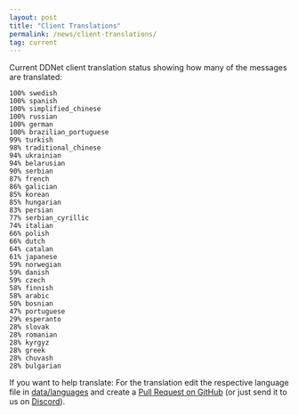 ```yaml
---
layout: post
title: "Client Translations"
permalink: /news/client-translations/
tag: current
---
```


Current DDNet client translation status showing how many of the messages are translated:

```
100% swedish
100% spanish
100% simplified_chinese
100% russian
100% german
100% brazilian_portuguese
99% turkish
98% traditional_chinese
94% ukrainian
94% belarusian
90% serbian
87% french
86% galician
85% korean
85% hungarian
83% persian
77% serbian_cyrillic
74% italian
66% polish
66% dutch
64% catalan
61% japanese
59% norwegian
59% danish
59% czech
58% finnish
58% arabic
50% bosnian
47% portuguese
29% esperanto
28% slovak
28% romanian
28% kyrgyz
28% greek
28% chuvash
28% bulgarian
```

If you want to help translate: For the translation edit the respective language file in [data/languages](https://github.com/ddnet/ddnet/tree/master/data/languages) and create a [Pull Request on GitHub](https://github.com/ddnet/ddnet/) (or just send it to us on [Discord](/discord/)).
